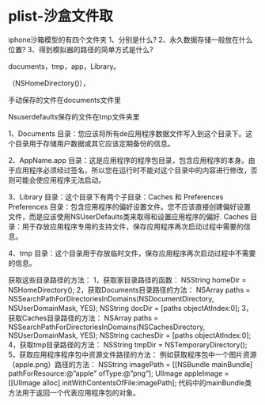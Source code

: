 # plist-沙盒文件取
iphone沙箱模型的有四个文件夹
1、分别是什么?
2、永久数据存储一般放在什么位置?
3、得到模拟器的路径的简单方式是什么?

documents，tmp，app，Library。

（NSHomeDirectory()），

手动保存的文件在documents文件里

Nsuserdefaults保存的文件在tmp文件夹里

1、Documents 目录：您应该将所有de应用程序数据文件写入到这个目录下。这个目录用于存储用户数据或其它应该定期备份的信息。

2、AppName.app 目录：这是应用程序的程序包目录，包含应用程序的本身。由于应用程序必须经过签名，所以您在运行时不能对这个目录中的内容进行修改，否则可能会使应用程序无法启动。

3、Library 目录：这个目录下有两个子目录：Caches 和 Preferences Preferences 目录：包含应用程序的偏好设置文件。您不应该直接创建偏好设置文件，而是应该使用NSUserDefaults类来取得和设置应用程序的偏好. Caches 目录：用于存放应用程序专用的支持文件，保存应用程序再次启动过程中需要的信息。

4、tmp 目录：这个目录用于存放临时文件，保存应用程序再次启动过程中不需要的信息。

获取这些目录路径的方法： 
1，获取家目录路径的函数： NSString homeDir = NSHomeDirectory();
2，获取Documents目录路径的方法： NSArray paths = NSSearchPathForDirectoriesInDomains(NSDocumentDirectory, NSUserDomainMask, YES); NSString docDir = [paths objectAtIndex:0]; 
3，获取Caches目录路径的方法： NSArray paths = NSSearchPathForDirectoriesInDomains(NSCachesDirectory, NSUserDomainMask, YES); NSString cachesDir = [paths objectAtIndex:0];
4，获取tmp目录路径的方法： NSString tmpDir = NSTemporaryDirectory();
5，获取应用程序程序包中资源文件路径的方法： 例如获取程序包中一个图片资源（apple.png）路径的方法： NSString imagePath = [[NSBundle mainBundle] pathForResource:@”apple” ofType:@”png”]; UIImage appleImage = [[UIImage alloc] initWithContentsOfFile:imagePath]; 代码中的mainBundle类方法用于返回一个代表应用程序包的对象。
